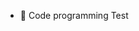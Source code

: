 - 🔑 Code programming Test 

<!---
MAKIIZ7/MAKIIZ7 is a ✨ special ✨ repository because its `README.md` (this file) appears on your GitHub profile.
You can click the Preview link to take a look at your changes.
--->
